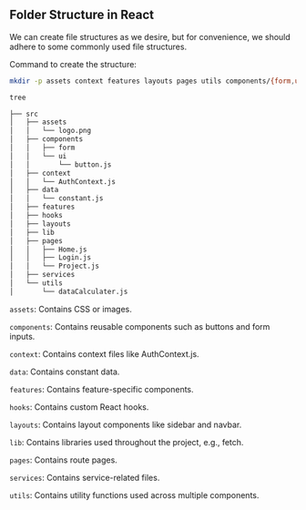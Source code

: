 ## Folder Structure in React

We can create file structures as we desire, but for convenience, we should adhere to some commonly used file structures.

Command to create the structure:

```bash
mkdir -p assets context features layouts pages utils components/{form,ui} data hooks lib services

tree

├── src
│   ├── assets
│   │   └── logo.png
│   ├── components
│   │   ├── form
│   │   └── ui
│   │       └── button.js
│   ├── context
│   │   └── AuthContext.js
│   ├── data
│   │   └── constant.js
│   ├── features
│   ├── hooks
│   ├── layouts
│   ├── lib
│   ├── pages
│   │   ├── Home.js
│   │   ├── Login.js
│   │   └── Project.js
│   ├── services
│   └── utils
│       └── dataCalculater.js
```

`assets`: Contains CSS or images.

`components`: Contains reusable components such as buttons and form inputs.

`context`: Contains context files like AuthContext.js.

`data`: Contains constant data.

`features`: Contains feature-specific components.

`hooks`: Contains custom React hooks.

`layouts`: Contains layout components like sidebar and navbar.

`lib`: Contains libraries used throughout the project, e.g., fetch.

`pages`: Contains route pages.

`services`: Contains service-related files.

`utils`: Contains utility functions used across multiple components.
